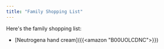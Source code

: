 ```yaml
---
title: "Family Shopping List"
---
```

Here's the family shopping list:

- [Neutrogena hand cream]({{<amazon "B00UOLCDNC">}})